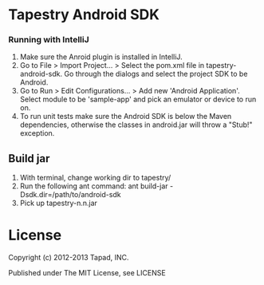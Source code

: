 # Tapestry Android SDK

### Running with IntelliJ
1. Make sure the Anroid plugin is installed in IntelliJ.
2. Go to File > Import Project... > Select the pom.xml file in tapestry-android-sdk.  Go through the dialogs and select the project SDK to be Android.
3. Go to Run > Edit Configurations... > Add new 'Android Application'.  Select module to be 'sample-app' and pick an emulator or device to run on.
4. To run unit tests make sure the Android SDK is below the Maven dependencies, otherwise the classes in android.jar will throw a "Stub!" exception.

## Build jar
1. With terminal, change working dir to tapestry/
2. Run the following ant command: ant build-jar -Dsdk.dir=/path/to/android-sdk
3. Pick up tapestry-n.n.jar

# License

Copyright (c) 2012-2013 Tapad, INC.

Published under The MIT License, see LICENSE
